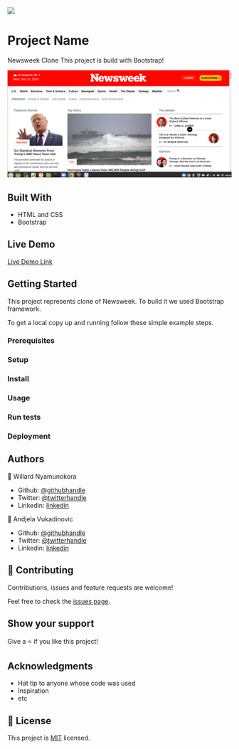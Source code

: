![](https://img.shields.io/badge/Microverse-blueviolet)

# Project Name
Newsweek Clone
This project is build with Bootstrap!

![screenshot](./images/sc.png)



## Built With

- HTML and CSS
- Bootstrap

## Live Demo

[Live Demo Link](https://bigwizzo.github.io/newsweek-clone/)


## Getting Started

This project represents clone of Newsweek. To build it we used Bootstrap framework.

To get a local copy up and running follow these simple example steps.

### Prerequisites

### Setup

### Install

### Usage

### Run tests

### Deployment



## Authors

👤 Willard Nyamunokora


- Github: [@githubhandle](https://github.com/bigwizzo )
- Twitter: [@twitterhandle](https://twitter.com/willnyamunokora)
- Linkedin: [linkedin](https://www.linkedin.com/in/willnyamunokora)

👤 Andjela Vukadinovic

- Github: [@githubhandle](https://github.410AngelaVU)
- Twitter: [@twitterhandle](@andjelavukadinov7)
- Linkedin: [linkedin](https://linkedin.com/andjelavukadinov)

## 🤝 Contributing

Contributions, issues and feature requests are welcome!

Feel free to check the [issues page](issues/).

## Show your support

Give a ⭐️ if you like this project!

## Acknowledgments

- Hat tip to anyone whose code was used
- Inspiration
- etc

## 📝 License

This project is [MIT](lic.url) licensed.
